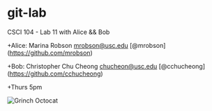 git-lab
=======

CSCI 104 - Lab 11 with Alice &amp;&amp; Bob

+Alice: Marina Robson <mrobson@usc.edu> [@mrobson] (https://github.com/mrobson)  

+Bob: Christopher Chu Cheong <chucheon@usc.edu> [@cchucheong] (https://github.com/cchucheong)  
 
+Thurs 5pm  



![Grinch Octocat](https://octodex.github.com/grinchtocat/)
